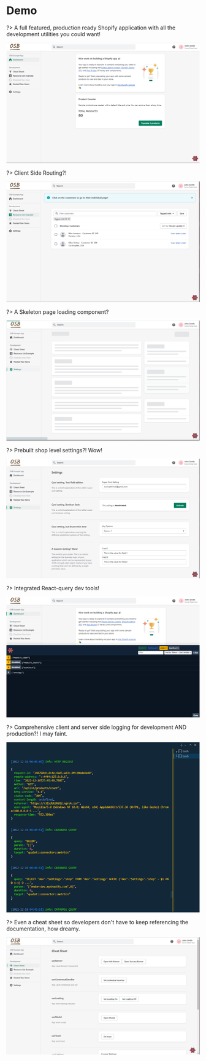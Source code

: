 # Demo

?> A full featured, production ready Shopify application with all the development utilities you could want!

![demo-1](./assets/demo-1.png)

?> Client Side Routing?!

![demo-2](./assets/demo-2.png)

?> A Skeleton page loading component?

![demo-3](./assets/demo-3.png)

?> Prebuilt shop level settings?! Wow!

![demo-4](./assets/demo-4.png)

?> Integrated React-query dev tools!

![demo-5](./assets/demo-5.png)

?> Comprehensive client and server side logging for development AND production?! I may faint.

![demo-6](./assets/demo-6.png)

?> Even a cheat sheet so developers don't have to keep referencing the documentation, how dreamy.

![demo-7](./assets/demo-7.png)